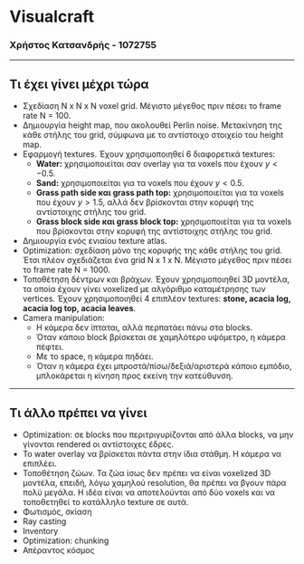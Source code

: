 # Visualcraft
### Χρήστος Κατσανδρής - 1072755

---

## Τι έχει γίνει μέχρι τώρα

- Σχεδίαση N x N x N voxel grid. Μέγιστο μέγεθος πριν πέσει το frame rate N = 100.
- Δημιουργία height map, που ακολουθεί Perlin noise. Μετακίνηση της κάθε στήλης του grid, σύμφωνα με το αντίστοιχο στοιχείο του height map.
- Εφαρμογή textures. Έχουν χρησιμοποιηθεί 6 διαφορετικά textures:
  - **Water:** χρησιμοποιείται σαν overlay για τα voxels που έχουν $y<-0.5$.
  - **Sand:** χρησιμοποιείται για τα voxels που έχουν $y<0.5$.
  - **Grass path side και grass path top:** χρησιμοποιείται για τα voxels που έχουν $y>1.5$, αλλά δεν βρίσκονται στην κορυφή της αντίστοιχης στήλης του grid.
  - **Grass block side και grass block top:** χρησιμοποιείται για τα voxels που βρίσκονται στην κορυφή της αντίστοιχης στήλης του grid.
- Δημιουργία ενός ενιαίου texture atlas.
- Optimization: σχεδίαση μόνο της κορυφής της κάθε στήλης του grid. Έτσι πλέον σχεδιάζεται ένα grid N x 1 x N. Μέγιστο μέγεθος πριν πέσει το frame rate N = 1000.
- Τοποθέτηση δέντρων και βράχων. Έχουν χρησιμοποιηθεί 3D μοντέλα, τα οποία έχουν γίνει voxelized με αλγόριθμο καταμέτρησης των vertices. Έχουν χρησιμοποιηθεί 4 επιπλέον textures: **stone, acacia log, acacia log top, acacia leaves**.
- Camera manipulation:
  - Η κάμερα δεν ίπταται, αλλά περπατάει πάνω στα blocks.
  - Όταν κάποιο block βρίσκεται σε χαμηλότερο υψόμετρο, η κάμερα πέφτει.
  - Με το space, η κάμερα πηδάει.
  - Όταν η κάμερα έχει μπροστά/πίσω/δεξιά/αριστερά κάποιο εμπόδιο, μπλοκάρεται η κίνηση προς εκείνη την κατεύθυνση.

---

## Τι άλλο πρέπει να γίνει

- Optimization: σε blocks που περιτριγυρίζονται από άλλα blocks, να μην γίνονται rendered οι αντίστοιχες έδρες.
- Το water overlay να βρίσκεται πάντα στην ίδια στάθμη. Η κάμερα να επιπλέει.
- Τοποθέτηση ζώων. Τα ζώα ίσως δεν πρέπει να είναι voxelized 3D μοντέλα, επειδή, λόγω χαμηλού resolution, θα πρέπει να βγουν πάρα πολύ μεγάλα. Η ιδέα είναι να αποτελούνται από δύο voxels και να τοποθετηθεί το κατάλληλο texture σε αυτά.
- Φωτισμός, σκίαση
- Ray casting
- Inventory
- Optimization: chunking
- Απέραντος κόσμος